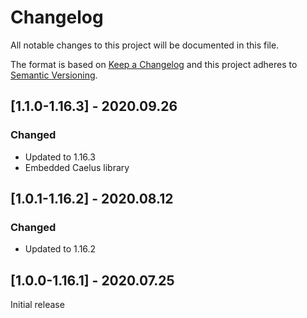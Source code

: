 # Changelog
All notable changes to this project will be documented in this file.

The format is based on [Keep a Changelog](http://keepachangelog.com/en/1.0.0/) and this project adheres to [Semantic Versioning](http://semver.org/spec/v2.0.0.html).

## [1.1.0-1.16.3] - 2020.09.26
### Changed
- Updated to 1.16.3
- Embedded Caelus library

## [1.0.1-1.16.2] - 2020.08.12
### Changed
- Updated to 1.16.2

## [1.0.0-1.16.1] - 2020.07.25
Initial release